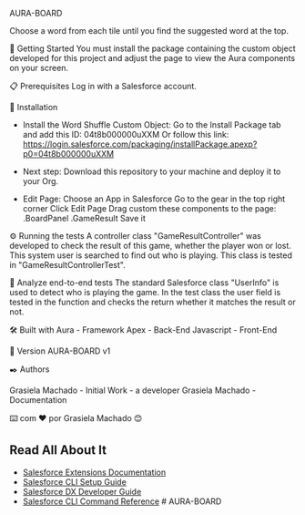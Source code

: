 AURA-BOARD

Choose a word from each tile until you find the suggested word at the top.

🚀 Getting Started
You must install the package containing the custom object developed for this project and adjust the page to view the Aura components on your screen.

📋 Prerequisites
Log in with a Salesforce account.

🔧 Installation
- Install the Word Shuffle Custom Object:
			Go to the Install Package tab and add this ID: 04t8b000000uXXM
			Or follow this link: https://login.salesforce.com/packaging/installPackage.apexp?p0=04t8b000000uXXM

- Next step:
		Download this repository to your machine and deploy it to your Org.

- Edit Page:
		Choose an App in Salesforce
		Go to the gear in the top right corner
		Click Edit Page
		Drag custom these components to the page:
			.BoardPanel
			.GameResult
		Save it

⚙️ Running the tests
A controller class "GameResultController" was developed to check the result of this game, whether the player won or lost. This system user is searched to find out who is playing.
This class is tested in "GameResultControllerTest".

🔩 Analyze end-to-end tests
The standard Salesforce class "UserInfo" is used to detect who is playing the game.
In the test class the user field is tested in the function and checks the return whether it matches the result or not.

🛠️ Built with
Aura - Framework 
Apex - Back-End
Javascript - Front-End

📌 Version
AURA-BOARD v1

✒️ Authors

Grasiela Machado - Initial Work - a developer
Grasiela Machado - Documentation

⌨️ com ❤️ por Grasiela Machado 😊




## Read All About It

- [Salesforce Extensions Documentation](https://developer.salesforce.com/tools/vscode/)
- [Salesforce CLI Setup Guide](https://developer.salesforce.com/docs/atlas.en-us.sfdx_setup.meta/sfdx_setup/sfdx_setup_intro.htm)
- [Salesforce DX Developer Guide](https://developer.salesforce.com/docs/atlas.en-us.sfdx_dev.meta/sfdx_dev/sfdx_dev_intro.htm)
- [Salesforce CLI Command Reference](https://developer.salesforce.com/docs/atlas.en-us.sfdx_cli_reference.meta/sfdx_cli_reference/cli_reference.htm)
#   A U R A - B O A R D 
 
 

